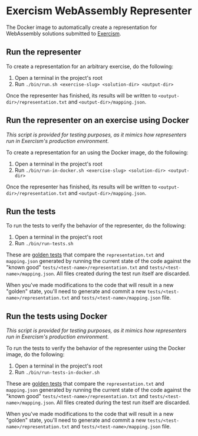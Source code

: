 # Exercism WebAssembly Representer

The Docker image to automatically create a representation for WebAssembly solutions submitted to [Exercism].

## Run the representer

To create a representation for an arbitrary exercise, do the following:

1. Open a terminal in the project's root
2. Run `./bin/run.sh <exercise-slug> <solution-dir> <output-dir>`

Once the representer has finished, its results will be written to `<output-dir>/representation.txt` and `<output-dir>/mapping.json`.

## Run the representer on an exercise using Docker

_This script is provided for testing purposes, as it mimics how representers run in Exercism's production environment._

To create a representation for an using the Docker image, do the following:

1. Open a terminal in the project's root
2. Run `./bin/run-in-docker.sh <exercise-slug> <solution-dir> <output-dir>`

Once the representer has finished, its results will be written to `<output-dir>/representation.txt` and `<output-dir>/mapping.json`.

## Run the tests

To run the tests to verify the behavior of the representer, do the following:

1. Open a terminal in the project's root
2. Run `./bin/run-tests.sh`

These are [golden tests][golden] that compare the `representation.txt` and `mapping.json` generated by running the current state of the code against the "known good" `tests/<test-name>/representation.txt` and `tests/<test-name>/mapping.json`. All files created during the test run itself are discarded.

When you've made modifications to the code that will result in a new "golden" state, you'll need to generate and commit a new `tests/<test-name>/representation.txt` and `tests/<test-name>/mapping.json` file.

## Run the tests using Docker

_This script is provided for testing purposes, as it mimics how representers run in Exercism's production environment._

To run the tests to verify the behavior of the representer using the Docker image, do the following:

1. Open a terminal in the project's root
2. Run `./bin/run-tests-in-docker.sh`

These are [golden tests][golden] that compare the `representation.txt` and `mapping.json` generated by running the current state of the code against the "known good" `tests/<test-name>/representation.txt` and `tests/<test-name>/mapping.json`. All files created during the test run itself are discarded.

When you've made modifications to the code that will result in a new "golden" state, you'll need to generate and commit a new `tests/<test-name>/representation.txt` and `tests/<test-name>/mapping.json` file.

[representers]: https://github.com/exercism/docs/tree/main/building/tooling/representers
[golden]: https://ro-che.info/articles/2017-12-04-golden-tests
[exercism]: https://exercism.io
